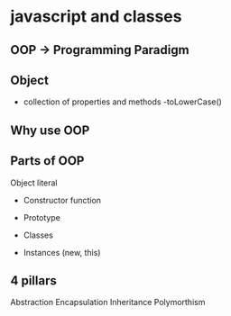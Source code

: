 # javascript and classes

## OOP -> Programming Paradigm

## Object
- collection of properties and methods
-toLowerCase()

## Why use OOP

## Parts of OOP
Object literal

- Constructor function

- Prototype
- Classes
- Instances (new, this)


## 4 pillars

Abstraction
Encapsulation
Inheritance
Polymorthism
